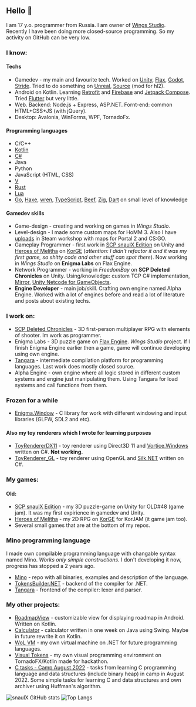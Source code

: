 ## Hello 👋

I am 17 y.o. programmer from Russia. I am owner of [Wings Studio](https://github.com/wings-studio).  
Recently I have been doing more closed-source programming. So my activity on GitHub can be very low.

### I know:
#### Techs
* Gamedev - my main and favourite tech. Worked on [Unity](https://unity.com), [Flax](https://flaxengine.com/), [Godot](https://godotengine.org/), [Stride](https://www.stride3d.net/). Tried to do something on [Unreal](https://www.unrealengine.com/), [Source](https://developer.valvesoftware.com/wiki/Source) (mod for hl2). 
* Android on Kotlin. Learning [Retrofit](https://square.github.io/retrofit/) and [Firebase](https://firebase.google.com/) and [Jetpack Compose](https://developer.android.com/jetpack/compose). Tried [Flutter](https://flutter.dev/) but very little.
* Web. Backend: Node.js + Express, ASP.NET. Fornt-end: common HTML+CSS+JS (with jQuery).
* Desktop: Avalonia, WinForms, WPF, TornadoFx.

#### Programming languages
* C/C++
* [Kotlin](https://github.com/JetBrains/kotlin)
* [C#](https://github.com/dotnet/csharplang)
* Java
* Python
* JavaScript (HTML, CSS)
* [V](https://github.com/vlang/v)
* [Rust](https://github.com/rust-lang/rust)
* [Lua](https://github.com/lua/lua)
* [Go](https://github.com/golang/go), [Haxe](https://github.com/HaxeFoundation/haxe), [wren](https://github.com/wren-lang/wren), [TypeScript](https://github.com/microsoft/TypeScript), [Beef](https://github.com/beefytech/Beef), [Zig](https://github.com/ziglang/zig), [Dart](https://github.com/dart-lang/sdk) on small level of knowledge

#### Gamedev skills
* Game-design - creating and working on games in *Wings Studio*.
* Level-design - I made some custom maps for HoMM 3. Also I have [uploads](https://steamcommunity.com/id/snaulX/myworkshopfiles/) in Steam workshop with maps for Portal 2 and CS:GO.
* Gameplay Programmer - first work in [SCP snaulX Edition](https://github.com/snaulX/scp-snaulx-edition) on Unity and [Heroes of Melitha](https://github.com/snaulX/Heroes-of-Melitha) on [KorGE](https://github.com/korlibs/korge) (*attention: I didn't refactor it and it was my first game, so shitty code and other stuff can spot there*). Now working in *Wings Studio* on **Enigma Labs** on Flax Engine.
* Network Programmer - working in *FreedomBay* on **SCP Deleted Chronicles** on Unity. Using/knowledge: custom TCP C# implementation, [Mirror](https://github.com/MirrorNetworking/Mirror), [Unity Netcode for GameObjects](https://unity.com/products/netcode).
* **Engine Developer** - main job/skill. Crafting own engine named Alpha Engine. Worked with a lot of engines before and read a lot of literature and posts about existing techs.

### I work on:
* [SCP Deleted Chronicles](https://fbay.space/) - 3D first-person multiplayer RPG with elements of shooter. Im work as programmer.
* Enigma Labs - 3D puzzle game on [Flax Engine](https://github.com/FlaxEngine/FlaxEngine). *Wings Studio* project. If I finish Enigma Engine earlier then a game, game will continue developing using own engine.
* [Tangara](https://github.com/mino-lang/Tangara) - intermediate compilation platform for programming languages. Last work does mostly closed source.
* Alpha Engine - own engine where all logic stored in different custom systems and engine just manipulating them. Using Tangara for load systems and call functions from them.

### Frozen for a while
* [Enigma.Window](https://github.com/wings-studio/Enigma.Window) - C library for work with different windowing and input libraries (GLFW, SDL2 and etc).

#### Also my toy renderers which I wrote for learning purposes
* [ToyRendererDX11](https://github.com/snaulX/ToyRendererDX11) - toy renderer using Direct3D 11 and [Vortice.Windows](https://github.com/amerkoleci/Vortice.Windows) written on C#. **Not working.**
* [ToyRenderer_GL](https://github.com/snaulX/ToyRenderer_GL) - toy renderer using OpenGL and [Silk.NET](https://github.com/dotnet/Silk.NET) written on C#.

### My games:  
#### Old:
* [SCP snaulX Edition](https://github.com/snaulX/scp-snaulx-edition) - my 3D puzzle-game on Unity for OLD#48 (game jam). It was my first expirience in gamedev and Unity.
* [Heroes of Melitha](https://github.com/snaulX/Heroes-of-Melitha) - my 2D RPG on [KorGE](https://github.com/korlibs/korge) for KorJAM (it game jam too).
* Several small games that are at the bottom of my repos.  
 
### Mino programming language
I made own compilable programming language with changable syntax named Mino. *Works only simple constructions.* I don't developing it now, progress has stopped a 2 years ago.
* [Mino](https://github.com/snaulX/Mino) - repo with all binaries, examples and description of the language.
* [TokensBuilder.NET](https://github.com/snaulX/TokensBuilder.NET) - backend of the compiler for .NET.
* [Tangara](https://github.com/snaulX/Tangara) - frontend of the compiler: lexer and parser.
 
### My other projects:
* [RoadmapView](https://github.com/snaulX/RoadmapView) - customizable view for displaying roadmap in Android. Written on Kotlin.
* [Calculator](https://github.com/snaulX/Calculator) - calculator written in one week on Java using Swing. Maybe in future rewrite it on Kotlin.
* [WoL VM](https://github.com/snaulX/virtual-machine-dotnet) - my own virtual machine on .NET for future programming languages.
* [Visual Tokens](https://github.com/snaulX/visual-tokens) - my own visual programming environment on TornadoFX/Kotlin made for hackathon.
* [C tasks - Camp August 2022](https://github.com/snaulX/c_tasks_camp) - tasks from learning C programming language and data structures (include binary heap) in camp in August 2022. Some simple tasks for learning C and data structures and own archiver using Huffman's algorithm.

![snaulX GitHub stats](https://github-readme-stats.vercel.app/api/?username=snaulX&show_icons=true&title_color=fff&icon_color=79ff97&text_color=9f9f9f&bg_color=151515)
![Top Langs](https://github-readme-stats.vercel.app/api/top-langs/?username=snaulX&show_icons=true&title_color=fff&icon_color=79ff97&text_color=9f9f9f&bg_color=151515)
